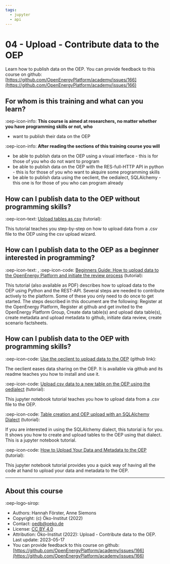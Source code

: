 ```yaml
---
tags:
  - jupyter
  - api
---
```


# 04 - Upload - Contribute data to the OEP

Learn how to publish data on the OEP.
You can provide feedback to this course on github: [https://github.com/OpenEnergyPlatform/academy/issues/166](https://github.com/OpenEnergyPlatform/academy/issues/166)


## For whom is this training and what can you learn?

:oep-icon-info: **This course is aimed at researchers, no matter whether you have programming skills or not, who**

- want to publish their data on the OEP

:oep-icon-info: **After reading the sections of this training course you will**

- be able to publish data on the OEP using a visual interface - this is for those of you who do not want to program
- be able to publish data on the OEP with the RES-full-HTTP API in python - this is for those of you who want to akquire some programming skills
- be able to publish data using the oeclient, the oedialect, SQLAlchemy - this one is for those of you who can program already

## How can I publish data to the OEP without programming skills?

:oep-icon-text: [Upload tables as csv](../tutorials/upload/12_wizard.md) (tutorial):

This tutorial teaches you step-by-step on how to upload data from a .csv file to the OEP using the csv upload wizard.

## How can I publish data to the OEP as a beginner interested in programming?

:oep-icon-text: , </i>:oep-icon-code: [Beginners Guide: How to upload data to the OpenEnergy Platform and initiate the review process](../tutorials/upload/11_beginners_guide.md) (tutorial):

This tutorial (also available as PDF) describes how to upload data to the OEP using Python and the REST-API. Several steps are needed to contribute actively to the platform. Some of these you only need to do once to get started. The steps described in this document are the following: Register at the OpenEnergy Platform, Register at github and get invited to the OpenEnergy Platform Group, Create data table(s) and upload data table(s), create metadata and upload metadata to github, initiate data review, create scenario factsheets.

## How can I publish data to the OEP with programming skills?

:oep-icon-code: [Use the oeclient to upload data to the OEP](https://github.com/OpenEnergyPlatform/oep-client/) (github link):

The oeclient eases data sharing on the OEP. It is available via github and its readme teaches you how to install and use it.

:oep-icon-code: [Upload csv data to a new table on the OEP using the oedialect](../tutorials/api/OEP-oedialect_upload_from_csv/) (tutorial):

This jupyter notebook tutorial teaches you how to upload data from a .csv file to the OEP.

:oep-icon-code: [Table creation and OEP upload with an SQLAlchemy Dialect](../tutorials/api/OEP-oedialect/) (tutorial):

If you are interested in using the SQLAlchemy dialect, this tutorial is for you. It shows you how to create and upload tables to the OEP using that dialect. This is a jupyter notebook tutorial.

:oep-icon-code: [How to Upload Your Data and Metadata to the OEP](../tutorials/OEP_Upload_Process_Data_and_Metadata_oem2orm.ipynb) (tutorial):

This jupyter notebook tutorial provides you a quick way of having all the code at hand to upload your data and metadata to the OEP.

---

## About this course

:oep-logo-sirop:

- Authors: Hannah Förster, Anne Siemons
- Copyright: (c) Öko-Institut (2022)
- Contact: oedb@oeko.de
- License: [CC BY 4.0](https://creativecommons.org/licenses/by/4.0/deed.en)
- Attribution: Öko-Institut (2022): Upload - Contribute data to the OEP. Last update: 2023-05-17
- You can provide feedback to this course on github: [https://github.com/OpenEnergyPlatform/academy/issues/166](https://github.com/OpenEnergyPlatform/academy/issues/166)
